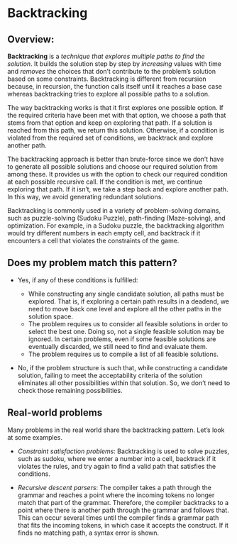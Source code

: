# Backtracking

## Overview:
**Backtracking** is a *technique that explores multiple paths to find the solution*. It builds the solution step by step by *increasing* values with time and *removes* the choices that don’t contribute to the problem’s solution based on some constraints. Backtracking is different from recursion because, in recursion, the function calls itself until it reaches a base case whereas backtracking tries to explore all possible paths to a solution.

The way backtracking works is that it first explores one possible option. If the required criteria have been met with that option, we choose a path that stems from that option and keep on exploring that path. If a solution is reached from this path, we return this solution. Otherwise, if a condition is violated from the required set of conditions, we backtrack and explore another path.

The backtracking approach is better than brute-force since we don’t have to generate all possible solutions and choose our required solution from among these. It provides us with the option to check our required condition at each possible recursive call. If the condition is met, we continue exploring that path. If it isn’t, we take a step back and explore another path. In this way, we avoid generating redundant solutions.

Backtracking is commonly used in a variety of problem-solving domains, such as puzzle-solving (Sudoku Puzzle), path-finding (Maze-solving), and optimization. For example, in a Sudoku puzzle, the backtracking algorithm would try different numbers in each empty cell, and backtrack if it encounters a cell that violates the constraints of the game.

## Does my problem match this pattern?
- Yes, if any of these conditions is fulfilled:
    - While constructing any single candidate solution, all paths must be explored. That is, if exploring a certain path results in a deadend, we need to move back one level and explore all the other paths in the solution space.
    - The problem requires us to consider all feasible solutions in order to select the best one. Doing so, not a single feasible solution may be ignored. In certain problems, even if some feasible solutions are eventually discarded, we still need to find and evaluate them.
    - The problem requires us to compile a list of all feasible solutions.

- No, if the problem structure is such that, while constructing a candidate solution, failing to meet the acceptability criteria of the solution eliminates all other possibilities within that solution. So, we don’t need to check those remaining possibilities.

## Real-world problems
Many problems in the real world share the backtracking pattern. Let’s look at some examples.

- *Constraint satisfaction problems*: Backtracking is used to solve puzzles, such as sudoku, where we enter a number into a cell, backtrack if it violates the rules, and try again to find a valid path that satisfies the conditions.

- *Recursive descent parsers*: The compiler takes a path through the grammar and reaches a point where the incoming tokens no longer match that part of the grammar. Therefore, the compiler backtracks to a point where there is another path through the grammar and follows that. This can occur several times until the compiler finds a grammar path that fits the incoming tokens, in which case it accepts the construct. If it finds no matching path, a syntax error is shown.